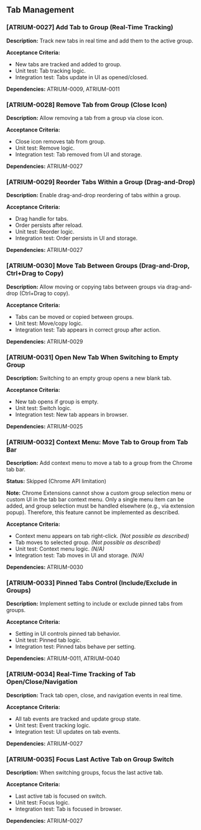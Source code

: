 ## Tab Management

### [ATRIUM-0027] Add Tab to Group (Real-Time Tracking)
**Description:**
Track new tabs in real time and add them to the active group.

**Acceptance Criteria:**
- New tabs are tracked and added to group.
- Unit test: Tab tracking logic.
- Integration test: Tabs update in UI as opened/closed.

**Dependencies:** ATRIUM-0009, ATRIUM-0011

### [ATRIUM-0028] Remove Tab from Group (Close Icon)
**Description:**
Allow removing a tab from a group via close icon.

**Acceptance Criteria:**
- Close icon removes tab from group.
- Unit test: Remove logic.
- Integration test: Tab removed from UI and storage.

**Dependencies:** ATRIUM-0027

### [ATRIUM-0029] Reorder Tabs Within a Group (Drag-and-Drop)
**Description:**
Enable drag-and-drop reordering of tabs within a group.

**Acceptance Criteria:**
- Drag handle for tabs.
- Order persists after reload.
- Unit test: Reorder logic.
- Integration test: Order persists in UI and storage.

**Dependencies:** ATRIUM-0027

### [ATRIUM-0030] Move Tab Between Groups (Drag-and-Drop, Ctrl+Drag to Copy)
**Description:**
Allow moving or copying tabs between groups via drag-and-drop (Ctrl+Drag to copy).

**Acceptance Criteria:**
- Tabs can be moved or copied between groups.
- Unit test: Move/copy logic.
- Integration test: Tab appears in correct group after action.

**Dependencies:** ATRIUM-0029

### [ATRIUM-0031] Open New Tab When Switching to Empty Group
**Description:**
Switching to an empty group opens a new blank tab.

**Acceptance Criteria:**
- New tab opens if group is empty.
- Unit test: Switch logic.
- Integration test: New tab appears in browser.

**Dependencies:** ATRIUM-0025

### [ATRIUM-0032] Context Menu: Move Tab to Group from Tab Bar
**Description:**
Add context menu to move a tab to a group from the Chrome tab bar.

**Status:** Skipped (Chrome API limitation)

**Note:**
Chrome Extensions cannot show a custom group selection menu or custom UI in the tab bar context menu. Only a single menu item can be added, and group selection must be handled elsewhere (e.g., via extension popup). Therefore, this feature cannot be implemented as described.

**Acceptance Criteria:**
- Context menu appears on tab right-click. *(Not possible as described)*
- Tab moves to selected group. *(Not possible as described)*
- Unit test: Context menu logic. *(N/A)*
- Integration test: Tab moves in UI and storage. *(N/A)*

**Dependencies:** ATRIUM-0030

### [ATRIUM-0033] Pinned Tabs Control (Include/Exclude in Groups)
**Description:**
Implement setting to include or exclude pinned tabs from groups.

**Acceptance Criteria:**
- Setting in UI controls pinned tab behavior.
- Unit test: Pinned tab logic.
- Integration test: Pinned tabs behave per setting.

**Dependencies:** ATRIUM-0011, ATRIUM-0040

### [ATRIUM-0034] Real-Time Tracking of Tab Open/Close/Navigation
**Description:**
Track tab open, close, and navigation events in real time.

**Acceptance Criteria:**
- All tab events are tracked and update group state.
- Unit test: Event tracking logic.
- Integration test: UI updates on tab events.

**Dependencies:** ATRIUM-0027

### [ATRIUM-0035] Focus Last Active Tab on Group Switch
**Description:**
When switching groups, focus the last active tab.

**Acceptance Criteria:**
- Last active tab is focused on switch.
- Unit test: Focus logic.
- Integration test: Tab is focused in browser.

**Dependencies:** ATRIUM-0027